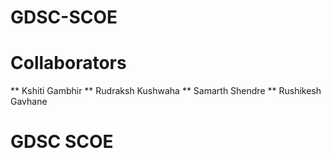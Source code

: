 # GDSC-SCOE

# Collaborators
** Kshiti Gambhir  ** Rudraksh Kushwaha  ** Samarth Shendre  ** Rushikesh Gavhane<br>


# GDSC SCOE
